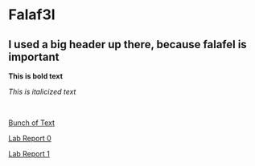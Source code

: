 # Falaf3l

## I used a big header up there, because falafel is important

**This is bold text**

*This is italicized text*

<br>

[Bunch of Text](https://2s2e.github.io/cse15l-lab-reports/report_w0/wakeup.html)

[Lab Report 0](https://2s2e.github.io/cse15l-lab-reports/report_w0/lab-report-1-week-0.html)

[Lab Report 1](https://2s2e.github.io/cse15l-lab-reports/report_w0/lab-report-week1.html)

